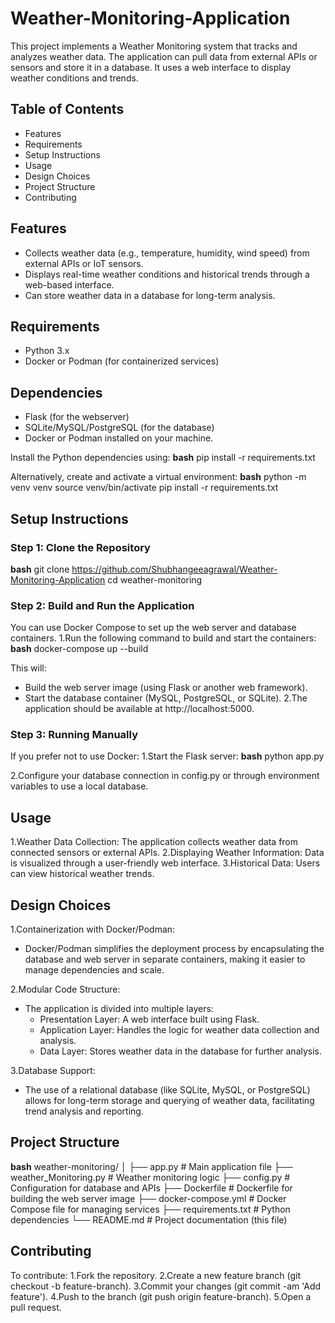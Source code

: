 # Weather-Monitoring-Application
This project implements a Weather Monitoring system that tracks and analyzes weather data. The application can pull data from external APIs or sensors and store it in a database. It uses a web interface to display weather conditions and trends.

## Table of Contents
- Features
- Requirements
- Setup Instructions
- Usage
- Design Choices
- Project Structure
- Contributing

## Features
- Collects weather data (e.g., temperature, humidity, wind speed) from external APIs or IoT sensors.
- Displays real-time weather conditions and historical trends through a web-based interface.
- Can store weather data in a database for long-term analysis.

## Requirements
- Python 3.x
- Docker or Podman (for containerized services)

## Dependencies
- Flask (for the webserver)
- SQLite/MySQL/PostgreSQL (for the database)
- Docker or Podman installed on your machine.

Install the Python dependencies using:
**bash**
pip install -r requirements.txt

Alternatively, create and activate a virtual environment:
**bash**
python -m venv venv
source venv/bin/activate
pip install -r requirements.txt

## Setup Instructions
### Step 1: Clone the Repository
**bash**
git clone https://github.com/Shubhangeeagrawal/Weather-Monitoring-Application
cd weather-monitoring

### Step 2: Build and Run the Application
You can use Docker Compose to set up the web server and database containers.
1.Run the following command to build and start the containers:
**bash**
docker-compose up --build

This will:
- Build the web server image (using Flask or another web framework).
- Start the database container (MySQL, PostgreSQL, or SQLite).
2.The application should be available at http://localhost:5000.
### Step 3: Running Manually
If you prefer not to use Docker:
1.Start the Flask server:
**bash**
python app.py

2.Configure your database connection in config.py or through environment variables to use a local database.

## Usage
1.Weather Data Collection: The application collects weather data from connected sensors or external APIs.
2.Displaying Weather Information: Data is visualized through a user-friendly web interface.
3.Historical Data: Users can view historical weather trends.

## Design Choices
1.Containerization with Docker/Podman:
  - Docker/Podman simplifies the deployment process by encapsulating the database and web server in separate containers, making it easier to manage dependencies and scale.

2.Modular Code Structure:
  - The application is divided into multiple layers:
    - Presentation Layer: A web interface built using Flask.
    - Application Layer: Handles the logic for weather data collection and analysis.
    - Data Layer: Stores weather data in the database for further analysis.

3.Database Support:
  - The use of a relational database (like SQLite, MySQL, or PostgreSQL) allows for long-term storage and querying of weather data, facilitating trend analysis and reporting.

## Project Structure
**bash**
weather-monitoring/
│
├── app.py               # Main application file
├── weather_Monitoring.py # Weather monitoring logic
├── config.py             # Configuration for database and APIs
├── Dockerfile            # Dockerfile for building the web server image
├── docker-compose.yml    # Docker Compose file for managing services
├── requirements.txt      # Python dependencies
└── README.md             # Project documentation (this file)

## Contributing
To contribute:
1.Fork the repository.
2.Create a new feature branch (git checkout -b feature-branch).
3.Commit your changes (git commit -am 'Add feature').
4.Push to the branch (git push origin feature-branch).
5.Open a pull request.
